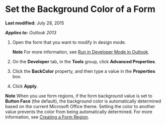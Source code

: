 
# Set the Background Color of a Form

 **Last modified:** July 28, 2015

 _**Applies to:** Outlook 2013_

1. Open the form that you want to modify in design mode. 
    
     **Note**  For more information, see  [Run in Developer Mode in Outlook](8f81b1ce-333d-d9be-2af7-cfc65bf15e22.md).
2. On the  **Developer** tab, in the **Tools** group, click **Advanced Properties**. 
    
3. Click the  **BackColor** property, and then type a value in the **Properties** box.
    
4. Click  **Apply**. 
    

 **Note**  When you use form regions, if the form background value is set to  **Button Face** (the default), the background color is automatically determined based on the current Microsoft Office theme. Setting the color to another value prevents the color from being automatically determined. For more information, see [Creating a Form Region](695b95a5-c795-cb4a-8d35-ba12b0007b1f.md).


